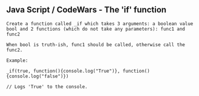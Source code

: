 ## Java Script / CodeWars - The 'if' function ##

    Create a function called _if which takes 3 arguments: a boolean value bool and 2 functions (which do not take any parameters): func1 and func2

    When bool is truth-ish, func1 should be called, otherwise call the func2.

`Example:`

`_if(true, function(){console.log("True")}, function(){console.log("false")})`

    // Logs 'True' to the console.
